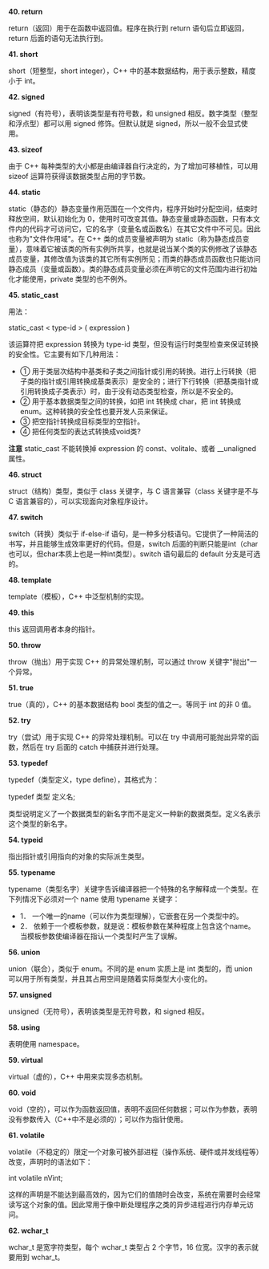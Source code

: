 **40. return**

return（返回）用于在函数中返回值。程序在执行到 return 语句后立即返回，return 后面的语句无法执行到。

**41. short**

short（短整型，short integer），C++ 中的基本数据结构，用于表示整数，精度小于 int。

**42. signed**

signed（有符号），表明该类型是有符号数，和 unsigned 相反。数字类型（整型和浮点型）都可以用 signed 修饰。但默认就是 signed，所以一般不会显式使用。

**43. sizeof**

由于 C++ 每种类型的大小都是由编译器自行决定的，为了增加可移植性，可以用 sizeof 运算符获得该数据类型占用的字节数。

**44. static**

static（静态的）静态变量作用范围在一个文件内，程序开始时分配空间，结束时释放空间，默认初始化为 0，使用时可改变其值。静态变量或静态函数，只有本文件内的代码才可访问它，它的名字（变量名或函数名）在其它文件中不可见。因此也称为"文件作用域"。在 C++ 类的成员变量被声明为 static（称为静态成员变量），意味着它被该类的所有实例所共享，也就是说当某个类的实例修改了该静态成员变量，其修改值为该类的其它所有实例所见；而类的静态成员函数也只能访问静态成员（变量或函数）。类的静态成员变量必须在声明它的文件范围内进行初始化才能使用，private 类型的也不例外。

**45. static_cast**

用法：

static_cast < type-id > ( expression ) 

该运算符把 expression 转换为 type-id 类型，但没有运行时类型检查来保证转换的安全性。它主要有如下几种用法：

-   ① 用于类层次结构中基类和子类之间指针或引用的转换。进行上行转换（把子类的指针或引用转换成基类表示）是安全的；进行下行转换（把基类指针或引用转换成子类表示）时，由于没有动态类型检查，所以是不安全的。
-   ② 用于基本数据类型之间的转换，如把 int 转换成 char，把 int 转换成 enum。这种转换的安全性也要开发人员来保证。
-   ③ 把空指针转换成目标类型的空指针。
-   ④ 把任何类型的表达式转换成void类?

**注意** static_cast 不能转换掉 expression 的 const、volitale、或者 __unaligned 属性。

**46. struct**

struct（结构）类型，类似于 class 关键字，与 C 语言兼容（class 关键字是不与 C 语言兼容的），可以实现面向对象程序设计。

**47. switch**

switch（转换）类似于 if-else-if 语句，是一种多分枝语句。它提供了一种简洁的书写，并且能够生成效率更好的代码。但是，switch 后面的判断只能是int（char也可以，但char本质上也是一种int类型）。switch 语句最后的 default 分支是可选的。

**48. template**

template（模板），C++ 中泛型机制的实现。

**49. this**

this 返回调用者本身的指针。

**50. throw**

throw（抛出）用于实现 C++ 的异常处理机制，可以通过 throw 关键字"抛出"一个异常。

**51. true**

true（真的），C++ 的基本数据结构 bool 类型的值之一。等同于 int 的非 0 值。

**52. try**

try（尝试）用于实现 C++ 的异常处理机制。可以在 try 中调用可能抛出异常的函数，然后在 try 后面的 catch 中捕获并进行处理。

**53. typedef**

typedef（类型定义，type define），其格式为：

typedef  类型 定义名;

类型说明定义了一个数据类型的新名字而不是定义一种新的数据类型。定义名表示这个类型的新名字。

**54. typeid**

指出指针或引用指向的对象的实际派生类型。

**55. typename**

typename（类型名字）关键字告诉编译器把一个特殊的名字解释成一个类型。在下列情况下必须对一个 name 使用 typename 关键字：

-   1． 一个唯一的name（可以作为类型理解），它嵌套在另一个类型中的。
-   2． 依赖于一个模板参数，就是说：模板参数在某种程度上包含这个name。当模板参数使编译器在指认一个类型时产生了误解。

**56. union**

union（联合），类似于 enum。不同的是 enum 实质上是 int 类型的，而 union 可以用于所有类型，并且其占用空间是随着实际类型大小变化的。

**57. unsigned**

unsigned（无符号），表明该类型是无符号数，和 signed 相反。

**58. using**

表明使用 namespace。

**59. virtual**

virtual（虚的），C++ 中用来实现多态机制。

**60. void**

void（空的），可以作为函数返回值，表明不返回任何数据；可以作为参数，表明没有参数传入（C++中不是必须的）；可以作为指针使用。

**61. volatile**

volatile（不稳定的）限定一个对象可被外部进程（操作系统、硬件或并发线程等）改变，声明时的语法如下：

int volatile nVint;

这样的声明是不能达到最高效的，因为它们的值随时会改变，系统在需要时会经常读写这个对象的值。因此常用于像中断处理程序之类的异步进程进行内存单元访问。

**62. wchar_t**

wchar_t 是宽字符类型，每个 wchar_t 类型占 2 个字节，16 位宽。汉字的表示就要用到 wchar_t。